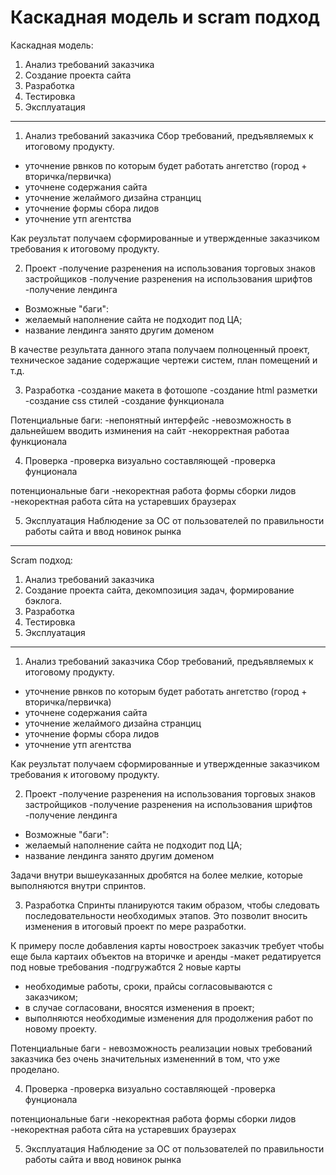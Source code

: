 # Каскадная модель и scram подход

Каскадная модель:
1. Анализ требований заказчика
2. Создание проекта сайта
3. Разработка
4. Тестировка
5. Эксплуатация

********************************
1. Анализ требований заказчика
Сбор требований, предъявляемых к итоговому продукту.

- уточнение рвнков по которым будет работать ангетство (город + вторичка/первичка)
- уточнене содержания сайта
- уточнение желаймого дизайна странциц
- уточнение формы сбора лидов
- уточнение утп агентства

Как реузльтат получаем сформированные и утвержденные заказчиком требования к
итоговому продукту.

2. Проект
-получение разренения на использования торговых знаков застройщиков
-получение разренения на использования шрифтов
-получение лендинга

- Возможные "баги":
- желаемый наполнение сайта не подходит под ЦА;
- название лендинга занято другим доменом

В качестве результата данного этапа получаем полноценный проект, техническое
задание содержащие чертежи систем, план помещений и т.д.


3. Разработка
-создание макета в фотошопе
-создание html разметки
-создание css стилей
-создание функционала

Потенциальные баги:
-непонятный интерфейс
-невозможность в дальнейшем вводить изминения на сайт
-некорректная работаа функционала

4. Проверка 
-проверка визуально составляющей
-проверка фунционала

потенциональные баги
-некоректная работа формы сборки лидов
-некоректная работа сйта на устаревших браузерах

5. Эксплуатация
 Наблюдение за ОС от пользователей по правильности работы сайта и ввод новинок рынка

-----------------------------------------------

Scram подход:
1. Анализ требований заказчика
2. Создание проекта сайта, декомпозиция задач, формирование бэклога.
3. Разработка
4. Тестировка
5. Эксплуатация

********************************
1. Анализ требований заказчика
Сбор требований, предъявляемых к итоговому продукту.

- уточнение рвнков по которым будет работать ангетство (город + вторичка/первичка)
- уточнене содержания сайта
- уточнение желаймого дизайна странциц
- уточнение формы сбора лидов
- уточнение утп агентства

Как реузльтат получаем сформированные и утвержденные заказчиком требования к
итоговому продукту.

2. Проект
-получение разренения на использования торговых знаков застройщиков
-получение разренения на использования шрифтов
-получение лендинга

- Возможные "баги":
- желаемый наполнение сайта не подходит под ЦА;
- название лендинга занято другим доменом

Задачи внутри вышеуказанных дробятся на более мелкие, которые выполняются внутри
спринтов.

3. Разработка
 Спринты планируются таким образом, чтобы следовать последовательности необходимых
этапов. Это позволит вносить изменения в итоговый проект по мере разработки.

 К примеру после добавления карты новостроек заказчик требует чтобы еще была картаих объектов на вторичке и аренды
 -макет редатируется под новые требования
 -подгружабтся 2 новые карты
 - необходимые работы, сроки, прайсы согласовываются с заказчиком;
 - в случае согласовани, вносятся изменения в проект;
 - выполняются необходимые изменения для продолжения работ по новому проекту.

Потенциальные баги - невозможность реализации новых требований заказчика без очень
значительных измененний в том, что уже проделано.

4. Проверка 
-проверка визуально составляющей
-проверка фунционала

потенциональные баги
-некоректная работа формы сборки лидов
-некоректная работа сйта на устаревших браузерах

5. Эксплуатация
 Наблюдение за ОС от пользователей по правильности работы сайта и ввод новинок рынка
